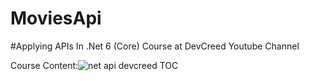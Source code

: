 # MoviesApi
#Applying APIs In .Net 6 (Core) Course at DevCreed Youtube Channel

Course Content:![net api devcreed TOC](https://user-images.githubusercontent.com/71642642/210110708-e30d2aa4-cafd-4259-b5e3-ddbf6ebe5d2e.png)
